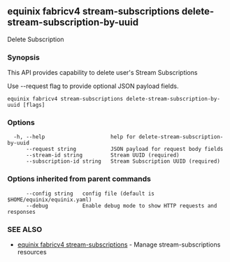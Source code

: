 ## equinix fabricv4 stream-subscriptions delete-stream-subscription-by-uuid

Delete Subscription

### Synopsis

This API provides capability to delete user's Stream Subscriptions

Use --request flag to provide optional JSON payload fields.

```
equinix fabricv4 stream-subscriptions delete-stream-subscription-by-uuid [flags]
```

### Options

```
  -h, --help                     help for delete-stream-subscription-by-uuid
      --request string           JSON payload for request body fields
      --stream-id string         Stream UUID (required)
      --subscription-id string   Stream Subscription UUID (required)
```

### Options inherited from parent commands

```
      --config string   config file (default is $HOME/equinix/equinix.yaml)
      --debug           Enable debug mode to show HTTP requests and responses
```

### SEE ALSO

* [equinix fabricv4 stream-subscriptions](equinix_fabricv4_stream-subscriptions.md)	 - Manage stream-subscriptions resources


